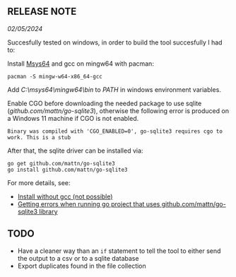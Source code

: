 ## RELEASE NOTE

*02/05/2024*

Succesfully tested on windows, in order to build the tool succesfully I had to: 

Install [Msys64][mysis] and gcc on mingw64 with pacman:
```
pacman -S mingw-w64-x86_64-gcc
```

Add *C:\msys64\mingw64\bin* to *$PATH$* in windows environment variables.

Enable CGO before downloading the needed package to use sqlite (*github.com/mattn/go-sqlite3*), otherwise the following error is produced on a Windows 11 machine if CGO is not enabled.
```
Binary was compiled with 'CGO_ENABLED=0', go-sqlite3 requires cgo to work. This is a stub
```

After that, the sqlite driver can be installed via:
```
go get github.com/mattn/go-sqlite3
go install github.com/mattn/go-sqlite3
```

For more details, see:
- [Install without gcc (not possible)][mattnforum]
- [Getting errors when running go project that uses github.com/mattn/go-sqlite3 library][def]

## TODO

- Have a cleaner way than an `if` statement to tell the tool to either send the output to a csv or to a sqlite database
- Export duplicates found in the file collection


[mattnforum]: https://github.com/mattn/go-sqlite3/issues/212
[def]: https://forum.golangbridge.org/t/getting-errors-when-running-go-project-that-uses-github-com-mattn-go-sqlite3-library/31800
[mysis]: https://www.msys2.org/
